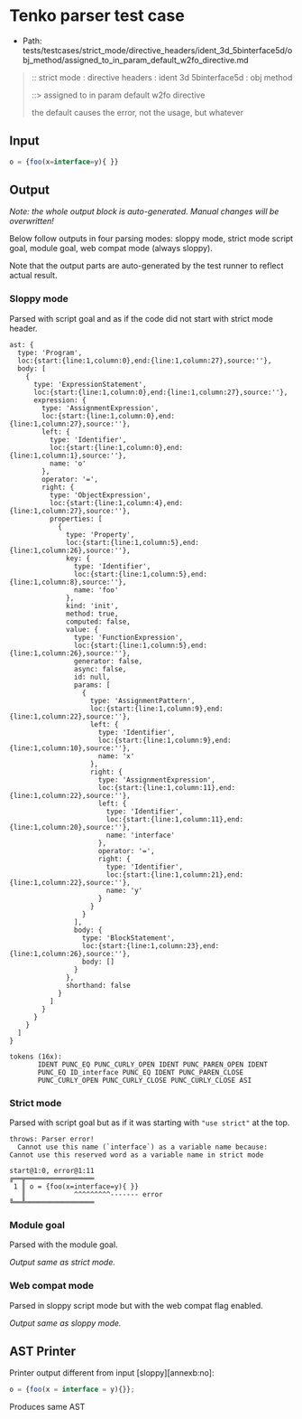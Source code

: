 # Tenko parser test case

- Path: tests/testcases/strict_mode/directive_headers/ident_3d_5binterface5d/obj_method/assigned_to_in_param_default_w2fo_directive.md

> :: strict mode : directive headers : ident 3d 5binterface5d : obj method
>
> ::> assigned to in param default w2fo directive
>
> the default causes the error, not the usage, but whatever

## Input

`````js
o = {foo(x=interface=y){ }}
`````

## Output

_Note: the whole output block is auto-generated. Manual changes will be overwritten!_

Below follow outputs in four parsing modes: sloppy mode, strict mode script goal, module goal, web compat mode (always sloppy).

Note that the output parts are auto-generated by the test runner to reflect actual result.

### Sloppy mode

Parsed with script goal and as if the code did not start with strict mode header.

`````
ast: {
  type: 'Program',
  loc:{start:{line:1,column:0},end:{line:1,column:27},source:''},
  body: [
    {
      type: 'ExpressionStatement',
      loc:{start:{line:1,column:0},end:{line:1,column:27},source:''},
      expression: {
        type: 'AssignmentExpression',
        loc:{start:{line:1,column:0},end:{line:1,column:27},source:''},
        left: {
          type: 'Identifier',
          loc:{start:{line:1,column:0},end:{line:1,column:1},source:''},
          name: 'o'
        },
        operator: '=',
        right: {
          type: 'ObjectExpression',
          loc:{start:{line:1,column:4},end:{line:1,column:27},source:''},
          properties: [
            {
              type: 'Property',
              loc:{start:{line:1,column:5},end:{line:1,column:26},source:''},
              key: {
                type: 'Identifier',
                loc:{start:{line:1,column:5},end:{line:1,column:8},source:''},
                name: 'foo'
              },
              kind: 'init',
              method: true,
              computed: false,
              value: {
                type: 'FunctionExpression',
                loc:{start:{line:1,column:5},end:{line:1,column:26},source:''},
                generator: false,
                async: false,
                id: null,
                params: [
                  {
                    type: 'AssignmentPattern',
                    loc:{start:{line:1,column:9},end:{line:1,column:22},source:''},
                    left: {
                      type: 'Identifier',
                      loc:{start:{line:1,column:9},end:{line:1,column:10},source:''},
                      name: 'x'
                    },
                    right: {
                      type: 'AssignmentExpression',
                      loc:{start:{line:1,column:11},end:{line:1,column:22},source:''},
                      left: {
                        type: 'Identifier',
                        loc:{start:{line:1,column:11},end:{line:1,column:20},source:''},
                        name: 'interface'
                      },
                      operator: '=',
                      right: {
                        type: 'Identifier',
                        loc:{start:{line:1,column:21},end:{line:1,column:22},source:''},
                        name: 'y'
                      }
                    }
                  }
                ],
                body: {
                  type: 'BlockStatement',
                  loc:{start:{line:1,column:23},end:{line:1,column:26},source:''},
                  body: []
                }
              },
              shorthand: false
            }
          ]
        }
      }
    }
  ]
}

tokens (16x):
       IDENT PUNC_EQ PUNC_CURLY_OPEN IDENT PUNC_PAREN_OPEN IDENT
       PUNC_EQ ID_interface PUNC_EQ IDENT PUNC_PAREN_CLOSE
       PUNC_CURLY_OPEN PUNC_CURLY_CLOSE PUNC_CURLY_CLOSE ASI
`````

### Strict mode

Parsed with script goal but as if it was starting with `"use strict"` at the top.

`````
throws: Parser error!
  Cannot use this name (`interface`) as a variable name because: Cannot use this reserved word as a variable name in strict mode

start@1:0, error@1:11
╔══╦═════════════════
 1 ║ o = {foo(x=interface=y){ }}
   ║            ^^^^^^^^^------- error
╚══╩═════════════════

`````


### Module goal

Parsed with the module goal.

_Output same as strict mode._

### Web compat mode

Parsed in sloppy script mode but with the web compat flag enabled.

_Output same as sloppy mode._

## AST Printer

Printer output different from input [sloppy][annexb:no]:

````js
o = {foo(x = interface = y){}};
````

Produces same AST
